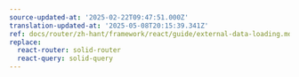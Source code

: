 ```yaml
---
source-updated-at: '2025-02-22T09:47:51.000Z'
translation-updated-at: '2025-05-08T20:15:39.341Z'
ref: docs/router/zh-hant/framework/react/guide/external-data-loading.md
replace:
  react-router: solid-router
  react-query: solid-query
---
```

